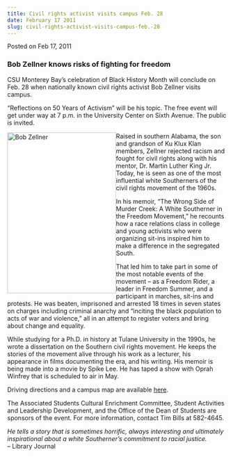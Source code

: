 ```yaml
---
title: Civil rights activist visits campus Feb. 28
date: February 17 2011
slug: civil-rights-activist-visits-campus-feb.-28
---
```


 



<span class="date">Posted on Feb 17, 2011    </span>
<h3>Bob Zellner knows risks of fighting for freedom</h3>
<p>CSU Monterey Bay&#x2019;s celebration of Black History Month will
conclude on Feb. 28 when nationally known civil rights activist Bob
Zellner visits campus.</p>
<p>&#x201C;Reflections on 50 Years of Activism&#x201D; will be his topic. The
free event will get under way at 7 p.m. in the University Center on
Sixth Avenue. The public is invited.</p>
<p><img alt="Bob Zellner" src="https://news.csumb.edu/sites/default/files/65/attachments/news/images/bob_zellner_photo.jpg" style="width:250px; height:370px; float:left">Raised in southern
Alabama, the son and grandson of Ku Klux Klan members, Zellner
rejected racism and fought for civil rights along with his mentor,
Dr. Martin Luther King Jr. Today, he is seen as one of the most
influential white Southerners of the civil rights movement of the
1960s.</img></p>
<p>In his memoir, &#x201C;The Wrong Side of Murder Creek: A White
Southerner in the Freedom Movement,&#x201D; he recounts how a race
relations class in college and young activists who were organizing
sit-ins inspired him to make a difference in the segregated
South.</p>
<p>That led him to take part in some of the most notable events of
the movement &#x2013; as a Freedom Rider, a leader in Freedom Summer, and
a participant in marches, sit-ins and protests. He was beaten,
imprisoned and arrested 18 times in seven states on charges
including criminal anarchy and &#x201C;inciting the black population to
acts of war and violence,&#x201D; all in an attempt to register voters and
bring about change and equality.</p>
<p>While studying for a Ph.D. in history at Tulane University in
the 1990s, he wrote a dissertation on the Southern civil rights
movement. He keeps the stories of the movement alive through his
work as a lecturer, his appearance in films documenting the era,
and his writing. His memoir is being made into a movie by Spike
Lee. He has taped a show with Oprah Winfrey that is scheduled to
air in May.</p>
<p>Driving directions and a campus map are available <a href="https://csumb.edu/map" rel="nofollow">here</a>.</p>
<p>The Associated Students Cultural Enrichment Committee, Student
Activities and Leadership Development, and the Office of the Dean
of Students are sponsors of the event. For more information,
contact Tim Bills at 582-4645.</p>
<p><em>He tells a story that is sometimes horrific, always
interesting and ultimately inspirational about a white Southerner&#x2019;s
commitment to racial justice.</em><br>
&#x2013; Library Journal<br>
&#xA0;</br></br></p>





```
